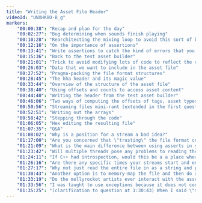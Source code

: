 ```yaml
---
title: "Writing the Asset File Header"
videoId: "UNXHK8O-B_g"
markers:
    "00:00:38": "Recap and plan for the day"
    "00:02:27": "Bug determining when sounds finish playing"
    "00:10:28": "Rearchitecting the mixing loop to avoid this sort of bug. Removing a secondary variable to avoid having to keep it in sync"
    "00:12:16": "On the importance of assertions"
    "00:13:41": "Write assertions to catch the kind of errors that you tend to make"
    "00:15:36": "Back to the test asset builder"
    "00:21:01": "Trick to avoid modifying lots of code to reflect the change of a variable from object to pointer"
    "00:26:03": "Data that we want to include in the asset file"
    "00:27:52": "Pragma-packing the file format structures"
    "00:28:45": "The hha header and its magic value"
    "00:33:44": "Overview of the structure of the asset file"
    "00:38:40": "Using offsets and counts to access asset content"
    "00:44:40": "Writing the header from the test asset builder"
    "00:46:06": "Two ways of computing the offsets of tags, asset types, and assets"
    "00:50:56": "Streaming files mini-rant (extended in the first question of the Q&A)"
    "00:52:51": "Writing out the arrays"
    "00:58:42": "Stepping through the code"
    "01:06:05": "Hex editing the resulting file"
    "01:07:35": "Q&A"
    "01:08:02": "Why is a position for a stream a bad idea?"
    "01:17:00": "Are you concerned that \"trusting\" the file format could have security concerns, e.g. someone could say they've made some modded assets, and give out a specially crafted .hha file that runs arbitrary code?"
    "01:21:09": "What is the main difference between using asserts in your code and writing separate test functions/programs that check your results, and when do you choose one over the other?"
    "01:23:42": "Will multiple threads pose any problems to reading the assets file?"
    "01:24:11": "If C++ had introspection, would this be a a place where you would use it? e.g. to introspect the types you want to include in the asset pack"
    "01:26:16": "Are there any specific times your streams start and end?"
    "01:27:17": "Why not just read the entire file in as a string and parse it as you please, then do the same for writing"
    "01:30:43": "Another option is to memory-map the file and then do as you will. Although that may not work on older consoles"
    "01:33:19": "Do the mollyrocket artists ever interact with the asset packer or is it automated somehow. E.g. if they immediately want to preview how their artwork looks in game"
    "01:33:56": "I was taught to use exceptions because it does not convolute the code with error checking code"
    "01:35:25": "(clarification to question at 1:30:43) When I said \"memory-mapped file\", I meant it as an alternative to fread(), not as an alternative to streamed loading. Using fread() actually copies all data twice: buffer cache into FILE* buffer, then buffer into final destination. Copying from a memory-mapped file means only one copy"
---
```

